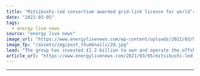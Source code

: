 ```yaml
---
title: "Mitsibushi-led consortium awarded grid-link licence for world’s largest wind farm"
date: "2021-03-05"
tags: 
  - energy live news
source: "energy live news"
image_url: "https://www.energylivenews.com/wp-content/uploads/2021/03/hornsea_1_substation_v2_151575704892118-e1614931050580.jpg"
image_fp: "/assets/img/post_thumbnails/20.jpg"
lead: "The group has invested £1.2 billion to own and operate the offshore transmission system connecting Hornsea 1 to the British mainland"
article_url: "https://www.energylivenews.com/2021/03/05/mitsibushi-led-consortium-awarded-grid-link-licence-for-worlds-largest-wind-farm/"
---
```


---

